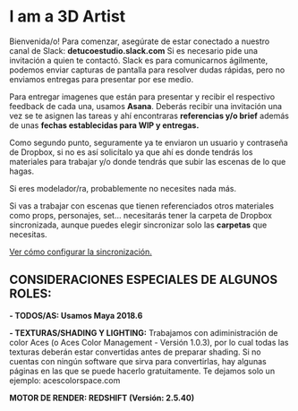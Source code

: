 # I am a 3D Artist

Bienvenida/o!
Para comenzar, asegúrate de estar conectado a nuestro canal de Slack: **detucoestudio.slack.com**
Si es necesario pide una invitación a quien te contactó. 
Slack es para comunicarnos ágilmente, podemos enviar capturas de pantalla para resolver dudas rápidas, pero no enviamos entregas para presentar por ese medio. 

Para entregar imagenes que están para presentar y recibir el respectivo feedback de cada una, usamos **Asana**. Deberás recibir una invitación una vez se te asignen las tareas y ahí encontraras **referencias y/o brief** además de unas **fechas establecidas para WIP y entregas.**

Como segundo punto, seguramente ya te enviaron un usuario y contraseña de Dropbox, si no es así solicítalo ya que ahí es donde tendrás los materiales para trabajar y/o donde tendrás que subir las escenas de lo que hagas. 

Si eres modelador/ra, probablemente no necesites nada más.

Si vas a trabajar con escenas que tienen referenciados otros materiales como props, personajes, set... necesitarás tener la carpeta de Dropbox sincronizada, aunque puedes elegir sincronizar solo las **carpetas** que necesitas.

[Ver cómo configurar la sincronización.]()

## CONSIDERACIONES ESPECIALES DE ALGUNOS ROLES:

**- TODOS/AS: Usamos Maya 2018.6**

**- TEXTURAS/SHADING Y LIGHTING:** 
Trabajamos con adiministración de color Aces (o Aces Color Management - Versión 1.0.3), por lo cual todas las texturas deberán estar convertidas antes de preparar shading. 
Si no cuentas con ningún software que sirva para convertirlas, hay algunas páginas en las que se puede hacerlo gratuitamente. Te dejamos solo un ejemplo: acescolorspace.com

**MOTOR DE RENDER: REDSHIFT (Versión: 2.5.40)**




